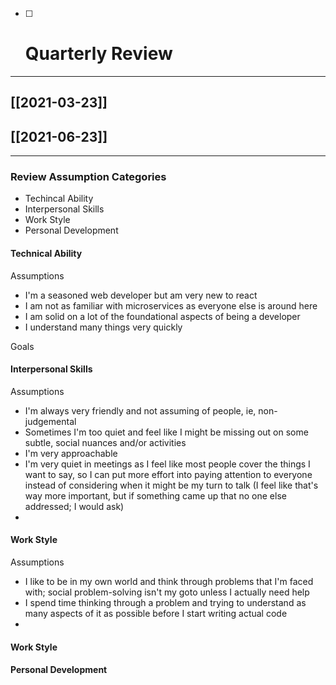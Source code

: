 - [ ] # Quarterly Review

---

## [[2021-03-23]]
## [[2021-06-23]]

---


### Review Assumption Categories

- Techincal Ability
- Interpersonal Skills
- Work Style
- Personal Development


#### Technical Ability

Assumptions

- I'm a seasoned web developer but am very new to react
- I am not as familiar with microservices as everyone else is around here
- I am solid on a lot of the foundational aspects of being a developer
- I understand many things very quickly

Goals


#### Interpersonal Skills

Assumptions

- I'm always very friendly and not assuming of people, ie, non-judgemental
- Sometimes I'm too quiet and feel like I might be missing out on some subtle, social nuances and/or activities
- I'm very approachable
- I'm very quiet in meetings as I feel like most people cover the things I want to say, so I can put more effort into paying attention to everyone instead of considering when it might be my turn to talk (I feel like that's way more important, but if something came up that no one else addressed; I would ask)
- 

#### Work Style

Assumptions

- I like to be in my own world and think through problems that I'm faced with; social problem-solving isn't my goto unless I actually need help
- I spend time thinking through a problem and trying to understand as many aspects of it as possible before I start writing actual code
- 






#### Work Style


#### Personal Development
